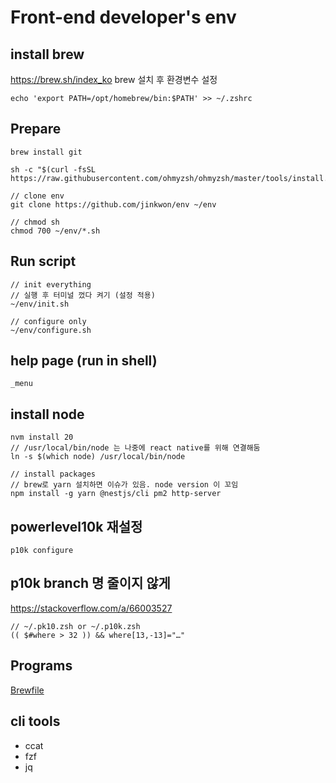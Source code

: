 # Front-end developer's env

## install brew
https://brew.sh/index_ko
brew 설치 후 환경변수 설정
```
echo 'export PATH=/opt/homebrew/bin:$PATH' >> ~/.zshrc
```

## Prepare
```
brew install git

sh -c "$(curl -fsSL https://raw.githubusercontent.com/ohmyzsh/ohmyzsh/master/tools/install.sh)"

// clone env
git clone https://github.com/jinkwon/env ~/env

// chmod sh
chmod 700 ~/env/*.sh
```

## Run script
```
// init everything
// 실행 후 터미널 껐다 켜기 (설정 적용)
~/env/init.sh

// configure only
~/env/configure.sh 
```

## help page (run in shell)
```
_menu
```

## install node
```
nvm install 20
// /usr/local/bin/node 는 나중에 react native를 위해 연결해둠
ln -s $(which node) /usr/local/bin/node

// install packages
// brew로 yarn 설치하면 이슈가 있음. node version 이 꼬임
npm install -g yarn @nestjs/cli pm2 http-server
```

## powerlevel10k 재설정
```
p10k configure
```

## p10k branch 명 줄이지 않게
https://stackoverflow.com/a/66003527

```
// ~/.pk10.zsh or ~/.p10k.zsh
(( $#where > 32 )) && where[13,-13]="…"
```

## Programs
[Brewfile](https://github.com/jinkwon/env/blob/master/Brewfile)


## cli tools
- ccat
- fzf
- jq
